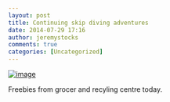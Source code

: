 ```yaml
---
layout: post
title: Continuing skip diving adventures
date: 2014-07-29 17:16
author: jeremystocks
comments: true
categories: [Uncategorized]
---
```

<a href="https://jeremystocks.files.wordpress.com/2014/07/wpid-20140729_185855.jpg"><img title="20140729_185855.jpg" class="alignnone size-full" alt="image" src="https://jeremystocks.files.wordpress.com/2014/07/wpid-20140729_185855.jpg" /></a>



Freebies from grocer and recyling centre today.
